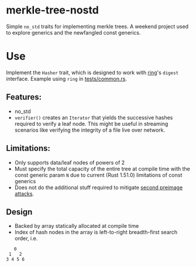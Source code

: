 # merkle-tree-nostd

Simple `no_std` traits for implementing merkle trees. A weekend project used to explore generics and the newfangled const generics.
# Use

Implement the `Hasher` trait, which is designed to work with [ring](https://crates.io/crates/ring)'s `digest` interface. Example using `ring` in [tests/common.rs](tests/common.rs).

## Features:
- no_std
- `verifier()` creates an `Iterator` that yields the successive hashes required to verify a leaf node. This might be useful in streaming scenarios like verifying the integrity of a file live over network.

## Limitations:
- Only supports data/leaf nodes of powers of 2
- Must specify the total capacity of the entire tree at compile time with the const generic param `N` due to current (Rust 1.51.0) limitations of const generics
- Does not do the additional stuff required to mitigate [second preimage attacks](https://en.wikipedia.org/wiki/Merkle_tree#Second_preimage_attack).

## Design
- Backed by array statically allocated at compile time
- Index of hash nodes in the array is left-to-right breadth-first search order, i.e.
```
   0
 1   2
3 4 5 6
```
